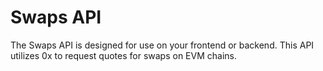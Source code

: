 # Swaps API

The Swaps API is designed for use on your frontend or backend. This API utilizes 0x to request quotes for swaps on EVM chains.
